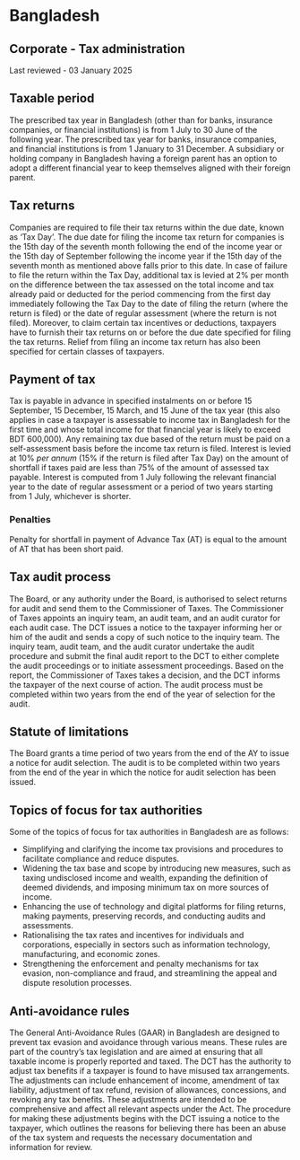 # Bangladesh
## Corporate - Tax administration
Last reviewed - 03 January 2025
## Taxable period
The prescribed tax year in Bangladesh (other than for banks, insurance companies, or financial institutions) is from 1 July to 30 June of the following year.
The prescribed tax year for banks, insurance companies, and financial institutions is from 1 January to 31 December.
A subsidiary or holding company in Bangladesh having a foreign parent has an option to adopt a different financial year to keep themselves aligned with their foreign parent.
## Tax returns
Companies are required to file their tax returns within the due date, known as ‘Tax Day’. The due date for filing the income tax return for companies is the 15th day of the seventh month following the end of the income year or the 15th day of September following the income year if the 15th day of the seventh month as mentioned above falls prior to this date. 
In case of failure to file the return within the Tax Day, additional tax is levied at 2% per month on the difference between the tax assessed on the total income and tax already paid or deducted for the period commencing from the first day immediately following the Tax Day to the date of filing the return (where the return is filed) or the date of regular assessment (where the return is not filed).
Moreover, to claim certain tax incentives or deductions, taxpayers have to furnish their tax returns on or before the due date specified for filing the tax returns.
Relief from filing an income tax return has also been specified for certain classes of taxpayers.
## Payment of tax
Tax is payable in advance in specified instalments on or before 15 September, 15 December, 15 March, and 15 June of the tax year (this also applies in case a taxpayer is assessable to income tax in Bangladesh for the first time and whose total income for that financial year is likely to exceed BDT 600,000). Any remaining tax due based of the return must be paid on a self-assessment basis before the income tax return is filed.
Interest is levied at 10% _per annum_ (15% if the return is filed after Tax Day) on the amount of shortfall if taxes paid are less than 75% of the amount of assessed tax payable. Interest is computed from 1 July following the relevant financial year to the date of regular assessment or a period of two years starting from 1 July, whichever is shorter.
### Penalties
Penalty for shortfall in payment of Advance Tax (AT) is equal to the amount of AT that has been short paid.
## Tax audit process
The Board, or any authority under the Board, is authorised to select returns for audit and send them to the Commissioner of Taxes. The Commissioner of Taxes appoints an inquiry team, an audit team, and an audit curator for each audit case. The DCT issues a notice to the taxpayer informing her or him of the audit and sends a copy of such notice to the inquiry team. The inquiry team, audit team, and the audit curator undertake the audit procedure and submit the final audit report to the DCT to either complete the audit proceedings or to initiate assessment proceedings. Based on the report, the Commissioner of Taxes takes a decision, and the DCT informs the taxpayer of the next course of action. The audit process must be completed within two years from the end of the year of selection for the audit.
## Statute of limitations
The Board grants a time period of two years from the end of the AY to issue a notice for audit selection. The audit is to be completed within two years from the end of the year in which the notice for audit selection has been issued.
## Topics of focus for tax authorities
Some of the topics of focus for tax authorities in Bangladesh are as follows:
  * Simplifying and clarifying the income tax provisions and procedures to facilitate compliance and reduce disputes.
  * Widening the tax base and scope by introducing new measures, such as taxing undisclosed income and wealth, expanding the definition of deemed dividends, and imposing minimum tax on more sources of income.
  * Enhancing the use of technology and digital platforms for filing returns, making payments, preserving records, and conducting audits and assessments.
  * Rationalising the tax rates and incentives for individuals and corporations, especially in sectors such as information technology, manufacturing, and economic zones.
  * Strengthening the enforcement and penalty mechanisms for tax evasion, non-compliance and fraud, and streamlining the appeal and dispute resolution processes.


## Anti-avoidance rules
The General Anti-Avoidance Rules (GAAR) in Bangladesh are designed to prevent tax evasion and avoidance through various means. These rules are part of the country’s tax legislation and are aimed at ensuring that all taxable income is properly reported and taxed.
The DCT has the authority to adjust tax benefits if a taxpayer is found to have misused tax arrangements. The adjustments can include enhancement of income, amendment of tax liability, adjustment of tax refund, revision of allowances, concessions, and revoking any tax benefits.
These adjustments are intended to be comprehensive and affect all relevant aspects under the Act. The procedure for making these adjustments begins with the DCT issuing a notice to the taxpayer, which outlines the reasons for believing there has been an abuse of the tax system and requests the necessary documentation and information for review.
